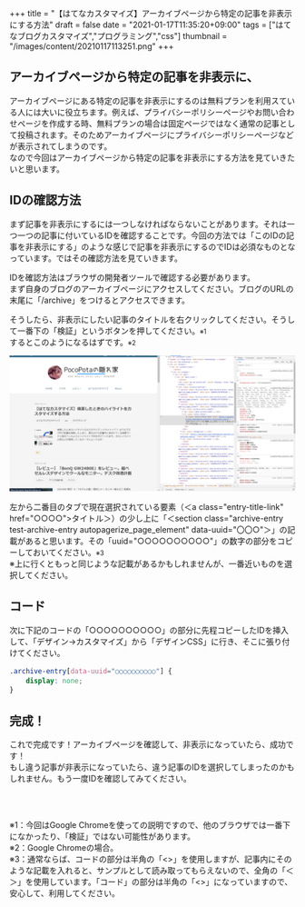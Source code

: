 +++
title = "【はてなカスタマイズ】アーカイブページから特定の記事を非表示にする方法"
draft = false
date = "2021-01-17T11:35:20+09:00"
tags = ["はてなブログカスタマイズ","プログラミング","css"]
thumbnail = "/images/content/20210117113251.png"
+++
<script>
    location.href = "https://hatena.pocopota.com/archive-display-none";
</script>
<div class="section">
    <h2 id="アーカイブページから特定の記事を非表示に">アーカイブページから特定の記事を非表示に、</h2>
    <p>アーカイブページにある特定の記事を非表示にするのは無料プランを利用スている人には大いに役立ちます。例えば、プライバシーポリシーページやお問い合わせページを作成する時、無料プランの場合は固定ページではなく通常の記事として投稿されます。そのためアーカイブページにプライバシーポリシーページなどが表示されてしまうのです。<br />
なので今回はアーカイブページから特定の記事を非表示にする方法を見ていきたいと思います。</p>

</div>
<div class="section">
    <h2 id="IDの確認方法">IDの確認方法</h2>
    <p>まず記事を非表示にするには一つしなければならないことがあります。それは一つ一つの記事に付いているIDを確認することです。今回の方法では「このIDの記事を非表示にする」のような感じで記事を非表示にするのでIDは必須なものとなっています。ではその確認方法を見ていきます。</p><p>IDを確認方法はブラウザの開発者ツールで確認する必要があります。<br />
まず自身のブログのアーカイブページにアクセスしてください。ブログのURLの末尾に「/archive」をつけるとアクセスできます。</p><p>そうしたら、非表示にしたい記事のタイトルを右クリックしてください。そうして一番下の「検証」というボタンを押してください。<span style="font-size: 80%">※1</span><br />
するとこのようになるはずです。<span style="font-size: 80%">※2</span></p><p><span itemscope itemtype="http://schema.org/Photograph"><img src="/images/content/20210117101818.png" alt="f:id:pocopota:20210117101818p:plain" title="" class="hatena-fotolife" itemprop="image"></span></p><p>左から二番目のタブで現在選択されている要素（＜a class="entry-title-link" href="○○○○">タイトル＞）の少し上に「＜section class="archive-entry test-archive-entry autopagerize_page_element" data-uuid="〇〇○"＞」の記載があると思います。その「uuid="○○○○○○○○○○"」の数字の部分をコピーしておいてください。<span style="font-size: 80%">※3</span><br />
※上に行くともっと同じような記載があるかもしれませんが、一番近いものを選択してください。</p>

</div>
<div class="section">
    <h2 id="コード">コード</h2>
    <p>次に下記のコードの「○○○○○○○○○○」の部分に先程コピーしたIDを挿入して、「デザイン→カスタマイズ」から「デザインCSS」に行き、そこに張り付けてください。</p>


```css
.archive-entry[data-uuid="○○○○○○○○○○"] {
    display: none;
}
```

</div>
<div class="section">
    <h2 id="完成">完成！</h2>
    <p>これで完成です！アーカイブページを確認して、非表示になっていたら、成功です！<br />
もし違う記事が非表示になっていたら、違う記事のIDを選択してしまったのかもしれません。もう一度IDを確認してみてください。</p><br />
<br />
<p>※1：今回はGoogle Chromeを使っての説明ですので、他のブラウザでは一番下になかったり、「検証」ではない可能性があります。<br />
※2：Google Chromeの場合。<br />
※3：通常ならば、コードの部分は半角の「<>」を使用しますが、記事内にそのような記載を入れると、サンプルとして読み取ってもらえないので、全角の「＜＞」を使用しています。「コード」の部分は半角の「<>」になっていますので、安心して、利用してください。</p>

</div>
